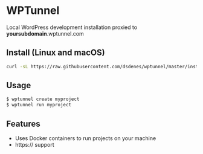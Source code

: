 # WPTunnel

Local WordPress development installation proxied to **yoursubdomain**.wptunnel.com

## Install (Linux and macOS)
```bash
curl -sL https://raw.githubusercontent.com/dsdenes/wptunnel/master/install.sh | bash
```

## Usage
```bash
$ wptunnel create myproject
$ wptunnel run myproject
```
## Features
- Uses Docker containers to run projects on your machine
- https:// support


